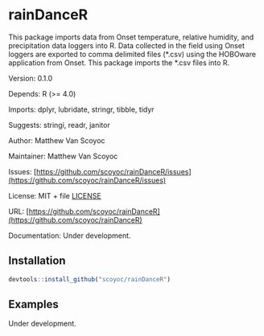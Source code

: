 # rainDanceR

This package imports data from Onset temperature, relative humidity, and precipitation data loggers into R. 
Data collected in the field using Onset loggers are exported to comma delimited files (*.csv) using the HOBOware application from Onset.
This package imports the *.csv files into R.

Version: 0.1.0

Depends: R (>= 4.0)

Imports: dplyr, lubridate, stringr, tibble, tidyr

Suggests: stringi, readr, janitor

Author: Matthew Van Scoyoc

Maintainer: Matthew Van Scoyoc

Issues: [https://github.com/scoyoc/rainDanceR/issues](https://github.com/scoyoc/rainDanceR/issues)

License: MIT + file [LICENSE](https://github.com/scoyoc/rainDanceR/blob/master/LICENSE.md)

URL: [https://github.com/scoyoc/rainDanceR](https://github.com/scoyoc/rainDanceR)

Documentation: Under development.

## Installation

``` r
devtools::install_github("scoyoc/rainDanceR")
```

## Examples
Under development.
